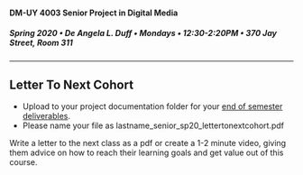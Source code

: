 #### DM-UY 4003 Senior Project in Digital Media
##### Spring 2020 • De Angela L. Duff • Mondays • 12:30-2:20PM • 370 Jay Street, Room 311

---

## Letter To Next Cohort   

* Upload to your project documentation folder for your [end of semester deliverables](end_of_semester_presentation.md).
* Please name your file as lastname_senior_sp20_lettertonextcohort.pdf

Write a letter to the next class as a pdf or create a 1-2 minute video, giving them advice on how to reach their learning goals and get value out of this course.





